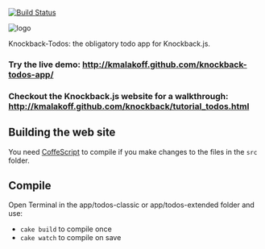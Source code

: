 [![Build Status](https://secure.travis-ci.org/kmalakoff/knockback-todos-app.png)](http://travis-ci.org/kmalakoff/knockback-todos-app)

![logo](https://github.com/kmalakoff/knockback-todos-app/raw/master/media/logo.png)

Knockback-Todos: the obligatory todo app for Knockback.js.

### Try the live demo: http://kmalakoff.github.com/knockback-todos-app/
### Checkout the Knockback.js website for a walkthrough: http://kmalakoff.github.com/knockback/tutorial_todos.html


Building the web site
-----------------------

You need [CoffeScript](http://coffeescript.org) to compile if you make changes to the files in the `src` folder.

## Compile

Open Terminal in the app/todos-classic or app/todos-extended folder and use:

- `cake build` to compile once
- `cake watch` to compile on save